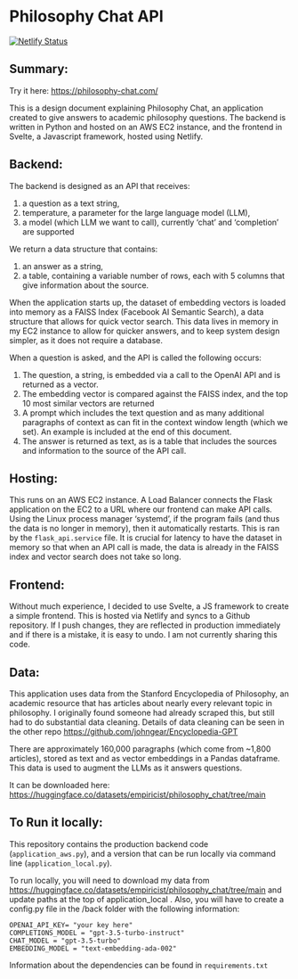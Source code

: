 # Philosophy Chat API

[![Netlify Status](https://api.netlify.com/api/v1/badges/dbd6b317-8660-4d36-b96d-4245b95b4195/deploy-status)](https://app.netlify.com/sites/jrg/deploys)

## Summary:
Try it here: https://philosophy-chat.com/ 

This is a design document explaining Philosophy Chat, an application created to give answers to academic philosophy questions. The backend is written in Python and hosted on an AWS EC2 instance, and the frontend in Svelte, a Javascript framework, hosted using Netlify. 

## Backend:
The backend is designed as an API that receives: 
1. a question as a text string, 
2. temperature, a parameter for the large language model (LLM),
3. a model (which LLM we want to call), currently ‘chat’ and ‘completion’ are supported

We return a data structure that contains:
1. an answer as a string,
2. a table, containing a variable number of rows, each with 5 columns that give information about the source. 

When the application starts up, the dataset of embedding vectors is loaded into memory as a FAISS Index (Facebook AI Semantic Search), a data structure that allows for quick vector search. This data lives in memory in my EC2 instance to allow for quicker answers, and to keep system design simpler, as it does not require a database.

When a question is asked, and the API is called the following occurs:
1. The question, a string, is embedded via a call to the OpenAI API and is returned as a vector. 
2. The embedding vector is compared against the FAISS index, and the top 10 most similar vectors are returned
3. A prompt which includes the text question and as many additional paragraphs of context as can fit in the context window length (which we set). An example is included at the end of this document.
4. The answer is returned as text, as is a table that includes the sources and information to the source of the API call.

## Hosting:
This runs on an AWS EC2 instance. A Load Balancer connects the Flask application on the EC2 to a URL where our frontend can make API calls. Using the Linux process manager ‘systemd’, if the program fails (and thus the data is no longer in memory), then it automatically restarts. This is ran by the `flask_api.service` file. It is crucial for latency to have the dataset in memory so that when an API call is made, the data is already in the FAISS index and vector search does not take so long. 

## Frontend:
Without much experience, I decided to use Svelte, a JS framework to create a simple frontend. This is hosted via Netlify and syncs to a Github repository. If I push changes, they are reflected in production immediately and if there is a mistake, it is easy to undo. I am not currently sharing this code.

## Data:
This application uses data from the Stanford Encyclopedia of Philosophy, an academic resource that has articles about nearly every relevant topic in philosophy. I originally found someone had already scraped this, but still had to do substantial data cleaning. Details of data cleaning can be seen in the other repo https://github.com/johngear/Encyclopedia-GPT 

There are approximately 160,000 paragraphs (which come from ~1,800 articles), stored as text and as vector embeddings in a Pandas dataframe. This data is used to augment the LLMs as it answers questions. 

It can be downloaded here:
https://huggingface.co/datasets/empiricist/philosophy_chat/tree/main

## To Run it locally:

This repository contains the production backend code (`application_aws.py`), and a version that can be run locally via command line (`application_local.py`).

To run locally, you will need to download my data from https://huggingface.co/datasets/empiricist/philosophy_chat/tree/main and update paths at the top of application_local . Also, you will have to create a config.py file in the /back folder with the following information:

```
OPENAI_API_KEY= "your key here"
COMPLETIONS_MODEL = "gpt-3.5-turbo-instruct"
CHAT_MODEL = "gpt-3.5-turbo"
EMBEDDING_MODEL = "text-embedding-ada-002"
```

Information about the dependencies can be found in `requirements.txt`
